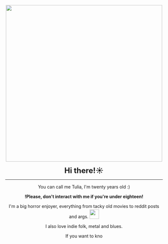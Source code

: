 <p align="center">
  <img src="https://i.imgur.com/oCi9uJa.gif" width="500"><br>
</p>

<p align="center"><strong style="font-size: 24px;">Hi there!☀️</strong></p>

<hr>

<div align="center">
  <p>You can call me Tulia, I'm twenty years old :)</p>
  <p><strong>!Please, don't interact with me if you're under eighteen!</strong></p>
  <p>
    I'm a big horror enjoyer, everything from tacky old movies to reddit posts and args. 
    <span style="position: relative; top: 2px;">
      <img src="https://i.imgur.com/OQ2MFXI.gif" width="30">
    </span>
  </p>
  <p>I also love indie folk, metal and blues.</p>
  <p>If you want to kno
